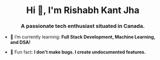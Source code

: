 <h1 align="center">Hi 👋, I'm Rishabh Kant Jha</h1>
<h3 align="center">A passionate tech enthusiast situated in Canada.</h3>

- 🌱 I’m currently learning: **Full Stack Development, Machine Learning, and DSA!**

- 🐛 Fun fact: **I don't make bugs. I create undocumented features.**

<p align="left">
</p>
